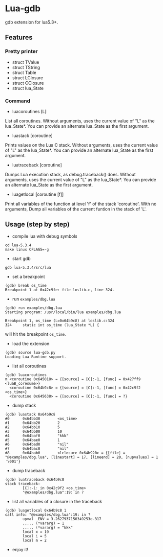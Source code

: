 # Lua-gdb
gdb extension for lua5.3+.

## Features

### Pretty printer

* struct TValue
* struct TString
* struct Table
* struct LClosure
* struct CClosure
* struct lua_State

### Command
* luacoroutines [L]

List all coroutines. Without arguments, uses the current value of "L" as the lua_State*. You can provide an alternate lua_State as the first argument.


* luastack [coroutine]

Prints values on the Lua C stack. Without arguments, uses the current value of "L" as the lua_State*. You can provide an alternate lua_State as the first argument.

* luatraceback  [coroutine]

Dumps Lua execution stack, as debug.traceback() does. Without arguments, uses the current value of "L" as the lua_State*.  You can provide an alternate lua_State as the first argument.  

* luagetlocal [coroutine [f]]

Print all variables of the function at level 'f' of the stack 'coroutine'. With no arguments, Dump all variables of the current funtion in the stack of 'L'.

## Usage (step by step)

* compile lua with debug symbols
```
cd lua-5.3.4
make linux CFLAGS=-g
```

* start gdb
```
gdb lua-5.3.4/src/lua
```

* set a breakpoint
```
(gdb) break os_time
Breakpoint 1 at 0x42c9fe: file loslib.c, line 324.
```

* run `examples/dbg.lua`
```
(gdb) run examples/dbg.lua
Starting program: /usr/local/bin/lua examples/dbg.lua

Breakpoint 1, os_time (L=0x64b9c8) at loslib.c:324
324     static int os_time (lua_State *L) {
```

will hit the breakpoint `os_time`.

* load the extension
```
(gdb) source lua-gdb.py
Loading Lua Runtime support.
```

* list all coroutines
```
(gdb) luacoroutines
m <coroutine 0x645018> = {[source] = [C]:-1, [func] = 0x427ff9 <luaB_coresume>}
  <coroutine 0x64b9c8> = {[source] = [C]:-1, [func] = 0x42c9f2 <os_time>}
  <coroutine 0x645638> = {[source] = [C]:-1, [func] = ?}
```

* dump stack
```
(gdb) luastack 0x64b9c8
#0      0x64bb30        <os_time>
#1      0x64bb20        2
#2      0x64bb10        5
#3      0x64bb00        10
#4      0x64baf0        "kkk"
#5      0x64bae0        1
#6      0x64bad0        "nil"
#7      0x64bac0        "nil"
#8      0x64bab0        <lclosure 0x64b920> = {[file] = "@examples/dbg.lua", [linestart] = 17, [lineend] = 20, [nupvalues] = 1 '\001'}
```

* dump traceback
```
(gdb) luatraceback 0x64b9c8
stack traceback:
        [C]:-1: in 0x42c9f2 <os_time>
        "@examples/dbg.lua":19: in ?
```

* list all variables of a closure in the traceback
```
(gdb) luagetlocal 0x64b9c8 1
call info: "@examples/dbg.lua":19: in ?
        upval _ENV = 3.2627937150349253e-317
        ..... (*vararg) = 1
        ..... (*vararg) = "kkk"
        local x = 10
        local i = 5
        local n = 2
```

* enjoy it!
